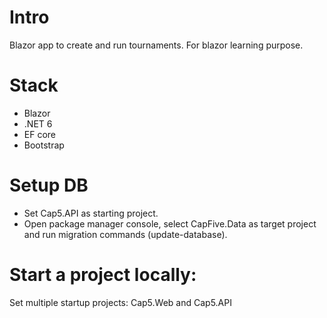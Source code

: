 # Intro
Blazor app to create and run tournaments. For blazor learning purpose.

# Stack
- Blazor
- .NET 6
- EF core
- Bootstrap

# Setup DB
- Set Cap5.API as starting project.
- Open package manager console, select CapFive.Data as target project and run migration commands (update-database).

# Start a project locally:
Set multiple startup projects: Cap5.Web and Cap5.API
